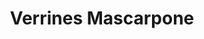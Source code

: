 ---
layout: recette
categories: [recettes]
hidden: true
lang: fr
sitemap: false
title: Verrines Mascarpone
type: sucre
pour: pour 4 verrines
recettes:
  Tiramisu:
    ingredients: 
      - nom: Génoise pour 4 oeufs
        lien: /recettes/genoise
      - nom: eau
        qte: 70
        unite: mL
      - nom: café soluble
      - nom: amaretto
        qte: 20
        unite: gr
      - nom: oeufs 
        qte: 2
      - nom: sucre
        qte: 35
        unite: gr
      - nom: mascarpone
        qte: 250
        unite: gr
      - nom: vanille liquide
      - nom: cacao en poudre non sucré
    etapes:
      - label: Génoise
        details:
         - label: Faire la génoise
           link: /recettes/genoise
         - La laisser refroidir 15 minutes
         - Détailler quatre disques de la taille des ramequins
         - Couper chaque disque en deux en leur longueur
      - label: Sirop d'imbibage
        details:
         - Faire bouillir l'eau
         - Diluer le café soluble avec l'eau
         - Ajouter 10 grammes de sucre et l'amaretto
      - label: Mascarpone
        details:
          - Séparer les blancs des jaunes
          - Monter les blancs en neige
          - Blanchir les jaunes d'oeufs avec 25 grammes de sucre au fouet
          - Incorporer le mascarpone et la vanille liquide à l'aide d'une spatule silicone
          - Incorporer les blancs en deux fois au mélange à l'aide d'une spatule silicone
      - label: Assemblage
        details:
          - Placer un demi disque au fond de chaque ramequin
          - Imbiber les disques de sirop à l'aide d'un pinceau
          - Ajouter la moitié de la préparation au mascarpone sur les disques
          - Placer un demi disque dans chaque ramequin
          - Ajouter le reste de la préparation au mascarpone
          - Réserver au frais au moins trois heures 
          - Saupoudrer de cacao au moment de servir
  Framboise:
    ingredients: 
      - nom: oeufs 
        qte: 2
      - nom: sucre
        qte: 30
        unite: gr
      - nom: mascarpone
        qte: 250
        unite: gr
      - nom: vanille liquide
        qte: 1
        unite: cuillère à café
      - nom: framboises
        qte: 150
        unite: gr
      - nom: biscuits secs
        qte: 150
        unite: gr
    etapes:
      - label: Préparation
        details:
          - Émietter les biscuits en petits morceaux
          - Séparer les blancs des jaunes
          - Monter les blancs en neige
          - Blanchir les jaunes d'oeufs avec le sucre au fouet
          - Incorporer le mascarpone et la vanille liquide à l'aide d'une spatule silicone
          - Incorporer les blancs en deux fois au mélange à l'aide d'une spatule silicone
      - label: Assemblage
        details:
          - Mettre les biscuits émiettés au fond
          - Ajouter la moitié de la préparation au mascarpone sur les biscuits
          - Ajouter une couche de framboises
          - Ajouter le reste de la préparation au mascarpone
          - Réserver au frais au moins trois heures
  Speculoos:
    ingredients: 
      - nom: oeufs 
        qte: 4
      - nom: sucre
        qte: 50
        unite: gr
      - nom: mascarpone
        qte: 250
        unite: gr
      - nom: vanille liquide
        qte: 1
        unite: cuillère à café
      - nom: Speculoos
        qte: 250
        unite: gr
      - nom: cacao en poudre non sucré
    etapes:
      - label: Préparation
        details:
          - Émietter les Speculoos en petits morceaux
          - Séparer les blancs des jaunes
          - Monter les blancs en neige
          - Blanchir les jaunes d'oeufs avec le sucre au batteur électrique
          - Incorporer le mascarpone et la vanille liquide à l'aide d'une spatule silicone
          - Incorporer les blancs en deux fois au mélange à l'aide d'une spatule silicone
      - label: Assemblage
        details:
          - Mettre la moitié des Speculoos au fond
          - (Optionnel) Ajouter du caramel mou
          - Ajouter la moitié de la préparation au mascarpone sur les Speculoos
          - Ajouter le reste des Speculoos
          - Ajouter le reste de la préparation au mascarpone
          - Réserver au frais au moins trois heures
          - Saupoudrer de cacao au moment de servir
---